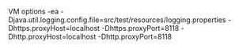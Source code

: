 VM options
-ea -Djava.util.logging.config.file=src/test/resources/logging.properties -Dhttps.proxyHost=localhost -Dhttps.proxyPort=8118 -Dhttp.proxyHost=localhost -Dhttp.proxyPort=8118
